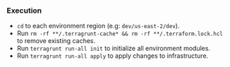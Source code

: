 ### Execution
- `cd` to each environment region (e.g: `dev/us-east-2/dev`).
- Run `rm -rf **/.terragrunt-cache* && rm -rf **/.terraform.lock.hcl` to remove existing caches.
- Run `terragrunt run-all init` to initialize all environment modules.
- Run `terragrunt run-all apply` to apply changes to infrastructure.
